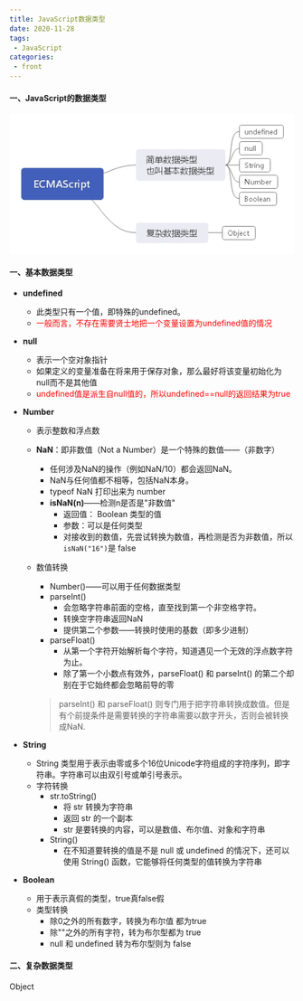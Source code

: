 ```yaml
---
title: JavaScript数据类型
date: 2020-11-28
tags:
 - JavaScript
categories:
 - front 
---
```


#### **一、JavaScript的数据类型**

<img src="../../imgs/ECMAScript.jpg" />

#### **一、基本数据类型**

- **undefined**

  - 此类型只有一个值，即特殊的undefined。
  - <span style="color:red">一般而言，不存在需要贤士地把一个变量设置为undefined值的情况</span>

- **null**

  - 表示一个空对象指针
  - 如果定义的变量准备在将来用于保存对象，那么最好将该变量初始化为null而不是其他值
  - <span style="color:red">undefined值是派生自null值的，所以undefined==null的返回结果为true</span>

- **Number**

  - 表示整数和浮点数

  - **NaN**：即非数值（Not a Number）是一个特殊的数值——（非数字）

    - 任何涉及NaN的操作（例如NaN/10）都会返回NaN。
    - NaN与任何值都不相等，包括NaN本身。
    - typeof NaN 打印出来为 number
    - **isNaN(n)**——检测n是否是"非数值"
      - 返回值： Boolean 类型的值
      - 参数：可以是任何类型
      - 对接收到的数值，先尝试转换为数值，再检测是否为非数值，所以`isNaN("16")`是 false

  - 数值转换

    - Number()——可以用于任何数据类型
    - parseInt()
      - 会忽略字符串前面的空格，直至找到第一个非空格字符。
      - 转换空字符串返回NaN
      - 提供第二个参数——转换时使用的基数（即多少进制）
    - parseFloat()
      - 从第一个字符开始解析每个字符，知道遇见一个无效的浮点数字符为止。
      - 除了第一个小数点有效外，parseFloat() 和 parseInt() 的第二个却别在于它始终都会忽略前导的零

    > parseInt() 和 parseFloat() 则专门用于把字符串转换成数值。但是有个前提条件是需要转换的字符串需要以数字开头，否则会被转换成NaN.

- **String**

  - String 类型用于表示由零或多个16位Unicode字符组成的字符序列，即字符串。字符串可以由双引号或单引号表示。
  - 字符转换
    - str.toString()
      - 将 str 转换为字符串
      - 返回 str 的一个副本
      - str 是要转换的内容，可以是数值、布尔值、对象和字符串
    - String()
      - 在不知道要转换的值是不是 null 或 undefined 的情况下，还可以使用 String() 函数，它能够将任何类型的值转换为字符串

- **Boolean**

  - 用于表示真假的类型，true真false假
  - 类型转换
    - 除0之外的所有数字，转换为布尔值 都为true
    - 除""之外的所有字符，转为布尔型都为 true
    - null 和 undefined 转为布尔型则为 false

#### **二、复杂数据类型**

Object